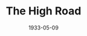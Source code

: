 ---
title: The High Road
date: 1933-05-09
closing_date: 
layout: productions
featured_image: 
image_caption:
image_credit:
playbill:
category:
Theatre: Theatre Jacksonville
cast:
  Lord Teylesmore: Charles Luckie
  Duke of Warrington: E.S. Beauchamp-Nobbs
  Lady Minster: Elizabeth Mizelle
  Lord Crayle: Isaac Peiser
  Morton: J. Pable Delgado
  Ernest: Jack Richards
  James Hilary: John H. Pratt
  Sir Reginald Whelby: Leon Bailey
  Lady Trench: Louise Twitty
  Alex: Nell Killinger
  Elsie Hilary: Sara Clark Kelly
crew:
  Director: Charles F. Hopkins, Jr.
  Props:
    - Gladys Barrs
    - Leon Bailey
  Scenery: Ronald Kennard
understudies:
orchestra:
external_links:
---